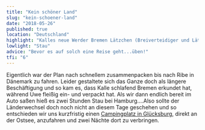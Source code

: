 ```yaml
---
title: "Kein schöner Land"
slug: "kein-schoener-land"
date: "2018-05-26"
published: true
location: "Deutschland"
highlight: "Kalles neue Werder Bremen Lätzchen (Breiverteidiger und Lätzchenwart)"
lowlight: "Stau"
advice: "Bevor es auf solch eine Reise geht...üben!"
tfi: "6"
---
```

Eigentlich war der Plan nach schnellem zusammenpacken bis nach Ribe in Dänemark zu fahren. Leider gestaltete sich das Ganze doch als längere Beschäftigung und so kam es, dass Kalle schlafend Bremen erkundet hat, während Uwe fleißig ein- und verpackt hat. Als wir dann endlich bereit im Auto saßen hieß es zwei Stunden Stau bei Hamburg....Also sollte der Länderwechsel doch noch nicht an diesem Tage geschehen und so entschieden wir uns kurzfristig einen [Campingplatz in Glücksburg]("http://www.ostseecamp-holnis.de), direkt an der Ostsee, anzufahren und zwei Nächte dort zu verbringen.

 